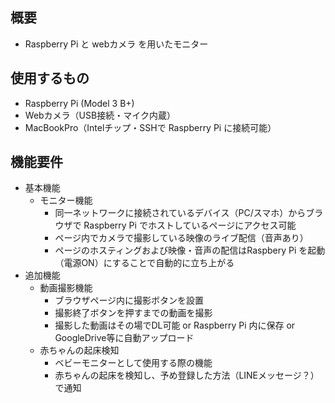## 概要
- Raspberry Pi と webカメラ を用いたモニター

## 使用するもの
- Raspberry Pi (Model 3 B+)
- Webカメラ（USB接続・マイク内蔵）
- MacBookPro（Intelチップ・SSHで Raspberry Pi に接続可能）

## 機能要件
- 基本機能
	- モニター機能
		- 同一ネットワークに接続されているデバイス（PC/スマホ）からブラウザで Raspberry Pi でホストしているページにアクセス可能
		- ページ内でカメラで撮影している映像のライブ配信（音声あり）
		- ページのホスティングおよび映像・音声の配信はRaspbery Pi を起動（電源ON）にすることで自動的に立ち上がる
- 追加機能
	- 動画撮影機能
		- ブラウザページ内に撮影ボタンを設置
		- 撮影終了ボタンを押すまでの動画を撮影
		- 撮影した動画はその場でDL可能 or Raspberry Pi 内に保存 or GoogleDrive等に自動アップロード
	- 赤ちゃんの起床検知
		- ベビーモニターとして使用する際の機能
		- 赤ちゃんの起床を検知し、予め登録した方法（LINEメッセージ？）で通知
